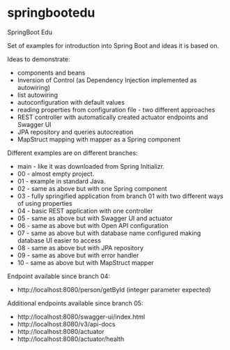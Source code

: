 # springbootedu
SpringBoot Edu

Set of examples for introduction into Spring Boot and ideas it is based on.

Ideas to demonstrate:
* components and beans
* Inversion of Control (as Dependency Injection implemented as autowiring)
* list autowiring
* autoconfiguration with default values
* reading properties from configuration file - two different approaches
* REST controller with automatically created actuator endpoints and Swagger UI
* JPA repository and queries autocreation
* MapStruct mapping with mapper as a Spring component

Different examples are on different branches:
* main - like it was downloaded from Spring Initializr.
* 00 - almost empty project.
* 01 - example in standard Java.
* 02 - same as above but with one Spring component
* 03 - fully springified application from branch 01 with two different ways of using properties
* 04 - basic REST application with one controller
* 05 - same as above but with Swagger UI and actuator
* 06 - same as above but with Open API configuration
* 07 - same as above but with database name configured making database UI easier to access
* 08 - same as above but with JPA repository
* 09 - same as above but with error handler
* 10 - same as above but with MapStruct mapper

Endpoint available since branch 04:
* http://localhost:8080/person/getById (integer parameter expected) 

Additional endpoints available since branch 05:
* http://localhost:8080/swagger-ui/index.html
* http://localhost:8080/v3/api-docs
* http://localhost:8080/actuator
* http://localhost:8080/actuator/health
